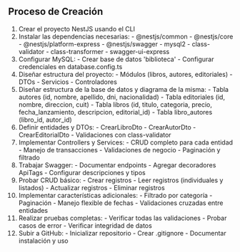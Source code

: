 ## Proceso de Creación 


<ol>
<li>Crear el proyecto NestJS usando el CLI</li>
<li>Instalar las dependencias necesarias:
   - @nestjs/common
   - @nestjs/core
   - @nestjs/platform-express
   - @nestjs/swagger
   - mysql2
   - class-validator
   - class-transformer
   - swagger-ui-express</li>
<li>Configurar MySQL:
   - Crear base de datos 'biblioteca'
   - Configurar credenciales en database.config.ts
<li>Diseñar estructura del proyecto:
   - Módulos (libros, autores, editoriales)
   - DTOs
   - Servicios
   - Controladores</li>
<li>Diseñar estructura de la base de datos y diagrama de la misma:
   - Tabla autores (id, nombre, apellido, dni, nacionalidad)
   - Tabla editoriales (id, nombre, direccion, cuit)
   - Tabla libros (id, titulo, categoria, precio, fecha_lanzamiento, descripcion, editorial_id)
   - Tabla libro_autores (libro_id, autor_id)</li>
<li>Definir entidades y DTOs:
   - CrearLibroDto
   - CrearAutorDto
   - CrearEditorialDto
   - Validaciones con class-validator</li>
<li>Implementar Controllers y Services:
   - CRUD completo para cada entidad
   - Manejo de transacciones
   - Validaciones de negocio
   - Paginación y filtrado</li>
<li>Trabajar Swagger:
   - Documentar endpoints
   - Agregar decoradores ApiTags
   - Configurar descripciones y tipos</li>
<li>Probar CRUD básico:
   - Crear registros
   - Leer registros (individuales y listados)
   - Actualizar registros
   - Eliminar registros</li>
<li>Implementar características adicionales:
   - Filtrado por categoría
   - Paginación
   - Manejo flexible de fechas
   - Validaciones cruzadas entre entidades</li>
<li>Realizar pruebas completas:
   - Verificar todas las validaciones
   - Probar casos de error
   - Verificar integridad de datos</li>
<li>Subir a GitHub:
   - Inicializar repositorio
   - Crear .gitignore
   - Documentar instalación y uso</li>
</ol>
